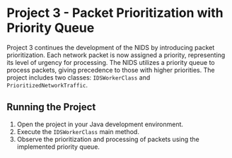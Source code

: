 # Project 3 - Packet Prioritization with Priority Queue

Project 3 continues the development of the NIDS by introducing packet prioritization. Each network packet is now assigned a priority, representing its level of urgency for processing. The NIDS utilizes a priority queue to process packets, giving precedence to those with higher priorities. The project includes two classes: `IDSWorkerClass` and `PrioritizedNetworkTraffic`.

## Running the Project

1. Open the project in your Java development environment.
2. Execute the `IDSWorkerClass` main method.
3. Observe the prioritization and processing of packets using the implemented priority queue.